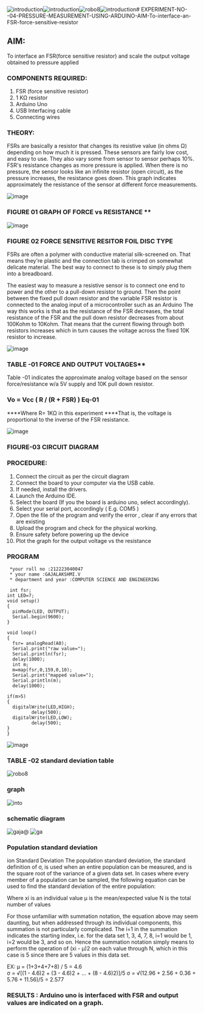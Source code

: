 ![introduction](https://github.com/Gajalakshmivelmurugan/EXPERIMENT-NO--04-PRESSURE-MEASUREMENT-USING-ARDUINO-AIM-To-interface-an-FSR-force-sensitive-resist/assets/144871940/578f9ea3-9c8d-4c1c-b92b-0c485cfa7d33)![introduction](https://github.com/Gajalakshmivelmurugan/EXPERIMENT-NO--04-PRESSURE-MEASUREMENT-USING-ARDUINO-AIM-To-interface-an-FSR-force-sensitive-resist/assets/144871940/f92d58e5-013b-42ec-9f7f-77ca6b37ba3d)![robo8](https://github.com/Gajalakshmivelmurugan/EXPERIMENT-NO--04-PRESSURE-MEASUREMENT-USING-ARDUINO-AIM-To-interface-an-FSR-force-sensitive-resist/assets/144871940/409d3001-78a4-47b8-bbe3-f9db4d7434b2)![introduction](https://github.com/Gajalakshmivelmurugan/EXPERIMENT-NO--04-PRESSURE-MEASUREMENT-USING-ARDUINO-AIM-To-interface-an-FSR-force-sensitive-resist/assets/144871940/65c85c2e-cc33-429f-b04b-927b71ed065e)# EXPERIMENT-NO--04-PRESSURE-MEASUREMENT-USING-ARDUINO-AIM-To-interface-an-FSR-force-sensitive-resistor


## AIM: 
To interface an FSR(force sensitive resistor) and scale the output voltage obtained to pressure applied 
 
### COMPONENTS REQUIRED:
1.	FSR  (force sensitive resistor)
2.	1 KΩ resistor 
3.	Arduino Uno 
4.	USB Interfacing cable 
5.	Connecting wires 


### THEORY: 
FSRs are basically a resistor that changes its resistive value (in ohms Ω) depending on how much it is pressed. These sensors are fairly low cost, and easy to use. They also vary some from sensor to sensor perhaps 10%. FSR's resistance changes as more pressure is applied. When there is no pressure, the sensor looks like an infinite resistor (open circuit), as the pressure increases, the resistance goes down. This graph indicates approximately the resistance of the sensor at different force measurements.
 

![image](https://user-images.githubusercontent.com/36288975/163532939-d6888ae1-4068-4d83-86a7-fc4c32d5179e.png)

### FIGURE 01 GRAPH OF FORCE vs RESISTANCE **




![image](https://user-images.githubusercontent.com/36288975/163532957-82d57567-a1c3-48c5-8a87-7ea66d6fca49.png)




### FIGURE 02 FORCE SENSITIVE RESITOR FOIL DISC TYPE  

FSRs are often a polymer with conductive material silk-screened on. That means they're plastic and the connection tab is crimped on somewhat delicate material. The best way to connect to these is to simply plug them into a breadboard.

The easiest way to measure a resistive sensor is to connect one end to power and the other to a pull-down resistor to ground. Then the point between the fixed pull down resistor and the variable FSR resistor is connected to the analog input of a microcontroller such as an Arduino The way this works is that as the resistance of the FSR decreases, the total resistance of the FSR and the pull down resistor decreases from about 100Kohm to 10Kohm. That means that the current flowing through both resistors increases which in turn causes the voltage across the fixed 10K resistor to increase.

 ![image](https://user-images.githubusercontent.com/36288975/163532972-2b909551-12c9-485d-adb1-d1e988d557bd.png)

### TABLE -01 FORCE AND OUTPUT VOLTAGES**
	
  Table -01 indicates the approximate analog voltage based on the sensor force/resistance w/a 5V supply and 10K pull down resistor.

### Vo = Vcc ( R / (R + FSR) )								Eq-01

****Where R= 1KΩ in this experiment 
****That is, the voltage is proportional to the inverse of the FSR resistance.










![image](https://user-images.githubusercontent.com/36288975/163532979-a2a5cb5c-f495-442c-843e-bebb82737a35.png)



### FIGURE-03 CIRCUIT DIAGRAM



### PROCEDURE:
1.	Connect the circuit as per the circuit diagram 
2.	Connect the board to your computer via the USB cable.
3.	If needed, install the drivers.
4.	Launch the Arduino IDE.
5.	Select the board (If you the board is arduino uno, select accordingly).
6.	Select your serial port, accordingly ( E.g. COM5 )
7.	Open the file of the program  and verify the error , clear if any errors that are existing 
8.	Upload the program and check for the physical working. 
9.	Ensure safety before powering up the device 
10.	Plot the graph for the output voltage vs the resistance 


### PROGRAM 
```
 *your roll no :212223040047
 * your name :GAJALAKSHMI.V
 * department and year :COMPUTER SCIENCE AND ENGINEERING
 
 int fsr;
int LED=7;
void setup()
{
  pinMode(LED, OUTPUT);
  Serial.begin(9600);
}

void loop()
{
  fsr= analogRead(A0);
  Serial.print("raw value=");
  Serial.println(fsr);
  delay(1000);
  int m;
  m=map(fsr,0,159,0,10);
  Serial.print("mapped value=");
  Serial.println(m);
  delay(1000);
  
if(m>5)
{
  digitalWrite(LED,HIGH);
         delay(500);
  digitalWrite(LED,LOW);
         delay(500);
}
}
``` 
 
 
 
 
 
 
 
 
 
 
 

![image](https://user-images.githubusercontent.com/36288975/188804653-a3154e8e-2655-46f2-9dcd-f425dd1ba109.png)


### TABLE -02 standard deviation table 


![robo8](https://github.com/Gajalakshmivelmurugan/EXPERIMENT-NO--04-PRESSURE-MEASUREMENT-USING-ARDUINO-AIM-To-interface-an-FSR-force-sensitive-resist/assets/144871940/78299ab7-b01f-408b-8874-d66434c4d8e1)


### graph

![into](https://github.com/Gajalakshmivelmurugan/EXPERIMENT-NO--04-PRESSURE-MEASUREMENT-USING-ARDUINO-AIM-To-interface-an-FSR-force-sensitive-resist/assets/144871940/8a5a35d7-bd31-4a36-81d7-60656a6a98e6)

### schematic diagram

![gaja@](https://github.com/Gajalakshmivelmurugan/EXPERIMENT-NO--04-PRESSURE-MEASUREMENT-USING-ARDUINO-AIM-To-interface-an-FSR-force-sensitive-resist/assets/144871940/1b436515-91c0-4ebc-a4f2-66f9dd4ce533)
![ga](https://github.com/Gajalakshmivelmurugan/EXPERIMENT-NO--04-PRESSURE-MEASUREMENT-USING-ARDUINO-AIM-To-interface-an-FSR-force-sensitive-resist/assets/144871940/bd089014-5151-441d-af7d-623b2aad3780)

### Population standard deviation
ion Standard Deviation
The population standard deviation, the standard definition of σ, is used when an entire population can be measured, and is the square root of the variance of a given data set. In cases where every member of a population can be sampled, the following equation can be used to find the standard deviation of the entire population:



Where
xi is an individual value
μ is the mean/expected value
N is the total number of values

For those unfamiliar with summation notation, the equation above may seem daunting, but when addressed through its individual components, this summation is not particularly complicated. The i=1 in the summation indicates the starting index, i.e. for the data set 1, 3, 4, 7, 8, i=1 would be 1, i=2 would be 3, and so on. Hence the summation notation simply means to perform the operation of (xi - μ)2 on each value through N, which in this case is 5 since there are 5 values in this data set.

EX:           μ = (1+3+4+7+8) / 5 = 4.6        
σ = √[(1 - 4.6)2 + (3 - 4.6)2 + ... + (8 - 4.6)2)]/5
σ = √(12.96 + 2.56 + 0.36 + 5.76 + 11.56)/5 = 2.577















### RESULTS : Arduino uno is interfaced with FSR and output values are indicated on a graph.
